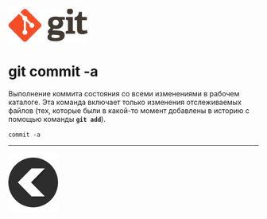 [![back](/img/logo%402x.png)](./readme.md) 
# **git commit -a**

Выполнение коммита состояния со всеми изменениями в рабочем каталоге. Эта команда включает только изменения отслеживаемых файлов (тех, которые были в какой-то момент добавлены в историю с помощью команды **`git add`**).
```
commit -a
```
---
[![back](/img/left-arrow-back-svgrepo-com.svg)](./readme.md)
